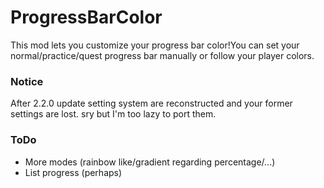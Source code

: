 # ProgressBarColor

This mod lets you customize your progress bar color!You can set your normal/practice/quest progress bar manually or follow your player colors.  

### Notice
After 2.2.0 update setting system are reconstructed and your former settings are lost. sry but I'm too lazy to port them.  

### ToDo
- More modes (rainbow like/gradient regarding percentage/...)
- List progress (perhaps)

